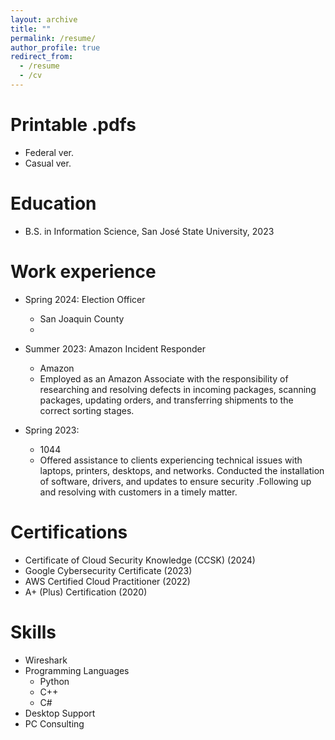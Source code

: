 ```yaml
---
layout: archive
title: ""
permalink: /resume/
author_profile: true
redirect_from:
  - /resume
  - /cv
---
```


Printable .pdfs
======
* Federal ver.
* Casual ver.

Education
======
* B.S. in Information Science, San José State University, 2023

Work experience
======
* Spring 2024: Election Officer
  * San Joaquin County
  * 

* Summer 2023: Amazon Incident Responder
  * Amazon
  * Employed as an Amazon Associate with the responsibility of researching and resolving defects in incoming packages, scanning packages, updating orders, and transferring shipments to the correct sorting stages.

* Spring 2023: 
  * 1044
  * Offered assistance to clients experiencing technical issues with laptops, printers, desktops, and networks. Conducted the installation of software, drivers, and updates to ensure security .Following up and resolving with customers in a timely matter.

Certifications
======
* Certificate of Cloud Security Knowledge (CCSK) (2024)
* Google Cybersecurity Certificate (2023)
* AWS Certified Cloud Practitioner (2022)
* A+ (Plus) Certification (2020)

Skills
======
* Wireshark
* Programming Languages
  * Python
  * C++
  * C#
* Desktop Support
* PC Consulting